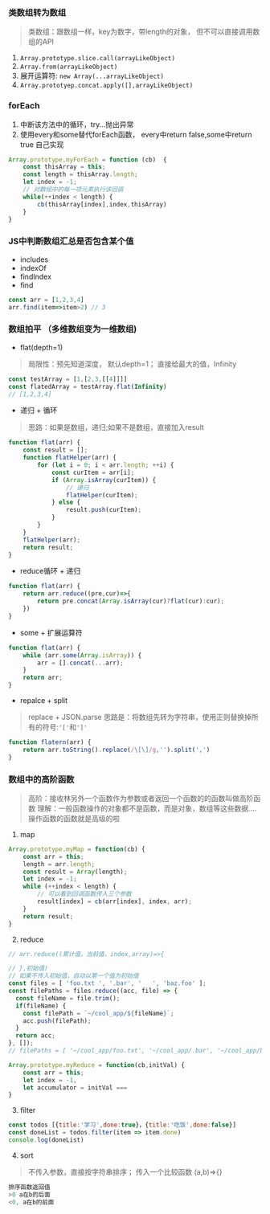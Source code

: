 ### 类数组转为数组
> 类数组：跟数组一样，key为数字，带length的对象， 但不可以直接调用数组的API
1. `Array.prototype.slice.call(arrayLikeObject)`
2. `Array.from(arrayLikeObject)`
3. 展开运算符: `new Array(...arrayLikeObject)`
4. `Array.prototyep.concat.apply([],arrayLikeObject)`

### forEach
1. 中断该方法中的循环，try...抛出异常
2. 使用every和some替代forEach函数， every中return false,some中return true
自己实现
```js
Array.prototype.myForEach = function (cb)  {
    const thisArray = this;
    const length = thisArray.length;
    let index = -1;
    // 对数组中的每一项元素执行该回调
    while(++index < length) {
        cb(thisArray[index],index,thisArray)
    }
}
```

### JS中判断数组汇总是否包含某个值
- includes
- indexOf
- findIndex
- find
```js
const arr = [1,2,3,4]
arr.find(item=>item>2) // 3
```

### 数组拍平 （多维数组变为一维数组)
- flat(depth=1)
> 局限性：预先知道深度， 默认depth=1；
> 直接给最大的值，Infinity
```js
const testArray = [1,[2,3,[[4]]]]
const flatedArray = testArray.flat(Infinity)
// [1,2,3,4]
```
- 递归 + 循环
> 思路：如果是数组，递归;如果不是数组，直接加入result
```js
function flat(arr) {
    const result = [];
    function flatHelper(arr) {
        for (let i = 0; i < arr.length; ++i) {
            const curItem = arr[i];
            if (Array.isArray(curItem)) {
                // 递归
                flatHelper(curItem);
            } else {
                result.push(curItem);
            }
        }
    }
    flatHelper(arr);
    return result;
}
```
- reduce循环 + 递归
```js
function flat(arr) {
    return arr.reduce((pre,cur)=>{
        return pre.concat(Array.isArray(cur)?flat(cur):cur);
    })
}
```

- some + 扩展运算符
```js
function flat(arr) {
    while (arr.some(Array.isArray)) {
        arr = [].concat(...arr);
    }
    return arr;
}
```
- repalce + split
> replace + JSON.parse
> 思路是：将数组先转为字符串，使用正则替换掉所有的符号:`'['`和`']'`
```js
function flatern(arr) {
    return arr.toString().replace(/\[\]/g,'').split(',')
}
```



### 数组中的高阶函数
> 高阶：接收林另外一个函数作为参数或者返回一个函数的的函数叫做高阶函数
> 理解：一般函数操作的对象都不是函数，而是对象，数组等这些数据....操作函数的函数就是高级的啦

1. map
```js
Array.prototype.myMap = function(cb) {
    const arr = this;
    length = arr.length;
    const result = Array(length);
    let index = -1;
    while (++index < length) {
        // 可以看到回调函数传入三个参数
        result[index] = cb(arr[index], index, arr);
    }
    return result;
}
```
2. reduce
```js
// arr.reduce((累计值，当前值，index,array)=>{

// },初始值)
// 如果不传入初始值，自动以第一个值为初始值
const files = [ 'foo.txt ', '.bar', '   ', 'baz.foo' ];
const filePaths = files.reduce((acc, file) => {
  const fileName = file.trim();
  if(fileName) {
    const filePath = `~/cool_app/${fileName}`;
    acc.push(filePath);
  }
  return acc;
}, []);
// filePaths = [ '~/cool_app/foo.txt', '~/cool_app/.bar', '~/cool_app/baz.foo']
```
```js
Array.prototype.myReduce = function(cb,initVal) {
    const arr = this;
    let index = -1, 
    let accumulator = initVal === 
}
```

3. filter
```js
const todos [{title:'学习',done:true}，{title:'吃饭',done:false}]
const doneList = todos.filter(item => item.done)
console.log(doneList)
```
4. sort
> 不传入参数，直接按字符串排序； 传入一个比较函数 (a,b)=>{}
```js
排序函数返回值
>0 a在b的后面
<0, a在b的前面
```


